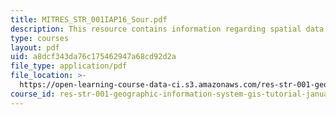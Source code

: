 ```yaml
---
title: MITRES_STR_001IAP16_Sour.pdf
description: This resource contains information regarding spatial data.
type: courses
layout: pdf
uid: a8dcf343da76c175462947a68cd92d2a
file_type: application/pdf
file_location: >-
  https://open-learning-course-data-ci.s3.amazonaws.com/res-str-001-geographic-information-system-gis-tutorial-january-iap-2016/a8dcf343da76c175462947a68cd92d2a_MITRES_STR_001IAP16_Sour.pdf
course_id: res-str-001-geographic-information-system-gis-tutorial-january-iap-2016
---
```


